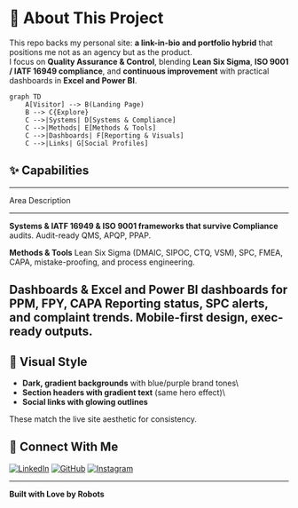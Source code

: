 # 🚀 About This Project

This repo backs my personal site: **a link-in-bio and portfolio hybrid**
that positions me not as an agency but as the product.\
I focus on **Quality Assurance & Control**, blending **Lean Six Sigma**,
**ISO 9001 / IATF 16949 compliance**, and **continuous improvement**
with practical dashboards in **Excel and Power BI**.

``` mermaid
graph TD
    A[Visitor] --> B(Landing Page)
    B --> C{Explore}
    C -->|Systems| D[Systems & Compliance]
    C -->|Methods| E[Methods & Tools]
    C -->|Dashboards| F[Reporting & Visuals]
    C -->|Links| G[Social Profiles]
```

## ✨ Capabilities

  -----------------------------------------------------------------------
  Area                   Description
  ---------------------- ------------------------------------------------
  **Systems &            IATF 16949 & ISO 9001 frameworks that survive
  Compliance**           audits. Audit-ready QMS, APQP, PPAP.

  **Methods & Tools**    Lean Six Sigma (DMAIC, SIPOC, CTQ, VSM), SPC,
                         FMEA, CAPA, mistake-proofing, and process
                         engineering.

  **Dashboards &         Excel and Power BI dashboards for PPM, FPY, CAPA
  Reporting**            status, SPC alerts, and complaint trends.
                         Mobile-first design, exec-ready outputs.
  -----------------------------------------------------------------------

## 🌈 Visual Style

-   **Dark, gradient backgrounds** with blue/purple brand tones\
-   **Section headers with gradient text** (same hero effect)\
-   **Social links with glowing outlines**

These match the live site aesthetic for consistency.

## 🤝 Connect With Me

[![LinkedIn](https://img.shields.io/badge/LinkedIn-0077B5?style=for-the-badge&logo=linkedin&logoColor=white)](https://linkedin.com/in/brycek)
[![GitHub](https://img.shields.io/badge/GitHub-181717?style=for-the-badge&logo=github&logoColor=white)](https://github.com/bk-007)
[![Instagram](https://img.shields.io/badge/Instagram-E4405F?style=for-the-badge&logo=instagram&logoColor=white)](https://instagram.com/brycekoning)

------------------------------------------------------------------------

**Built with Love by Robots**

